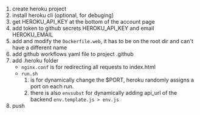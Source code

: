 1. create heroku project
2. install heroku cli (optional, for debuging)
3. get HEROKU_API_KEY at the bottom of the account page
4. add token to github secrets HEROKU_API_KEY and email HEROKU_EMAIL
5. add and modify the `Dockerfile.web`, it has to be on the root dir and can't have a different name
6. add github workflows yaml file to project .github
7. add .heroku folder
    - `nginx.conf` is for redirecting all requests to index.html
    - `run.sh` 
        1. is for dynamically change the $PORT, heroku randomly assigns a port on each run.
        2. there is also `envsubst` for dynamically adding api_url of the backend `env.template.js > env.js`
8. push